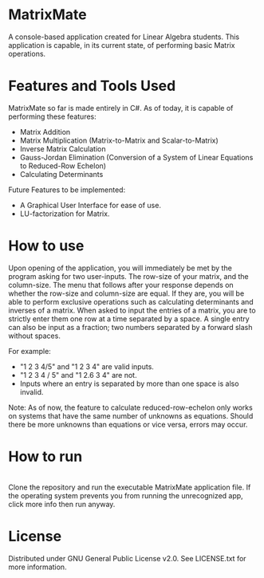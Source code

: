 # MatrixMate
A console-based application created for Linear Algebra students. This application is capable, in its current state, of performing basic Matrix operations.

# Features and Tools Used
MatrixMate so far is made entirely in C#. As of today, it is capable of performing these features:
- Matrix Addition
- Matrix Multiplication (Matrix-to-Matrix and Scalar-to-Matrix)
- Inverse Matrix Calculation
- Gauss-Jordan Elimination (Conversion of a System of Linear Equations to Reduced-Row Echelon)
- Calculating Determinants

Future Features to be implemented:
- A Graphical User Interface for ease of use.
- LU-factorization for Matrix.

# How to use
Upon opening of the application, you will immediately be met by the program asking for two user-inputs. The row-size of your matrix, and the column-size. The menu that follows after your response depends on whether the row-size and column-size are equal. If they are, you will be able to perform exclusive operations such as calculating determinants and inverses of a matrix. When asked to input the entries of a matrix, you are to strictly enter them one row at a time separated by a space. A single entry can also be input as a fraction; two numbers separated by a forward slash without spaces.

For example:
- "1 2 3 4/5" and "1 2 3 4" are valid inputs.
- "1 2 3 4 / 5" and "1 2.6 3 4" are not.
- Inputs where an entry is separated by more than one space is also invalid.

Note: As of now, the feature to calculate reduced-row-echelon only works on systems that have the same number of unknowns as equations. Should there be more unknowns than equations or vice versa, errors may occur.

# How to run

<br>Clone the repository and run the executable MatrixMate application file. If the operating system prevents you from running the unrecognized app, click more info then run anyway.

# License 
Distributed under GNU General Public License v2.0. See LICENSE.txt for more information.
